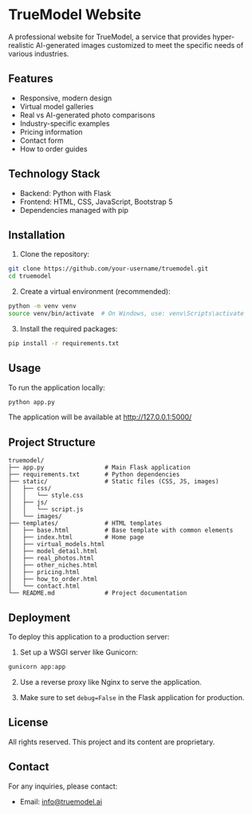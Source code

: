 # TrueModel Website

A professional website for TrueModel, a service that provides hyper-realistic AI-generated images customized to meet the specific needs of various industries.

## Features

- Responsive, modern design
- Virtual model galleries
- Real vs AI-generated photo comparisons
- Industry-specific examples
- Pricing information
- Contact form
- How to order guides

## Technology Stack

- Backend: Python with Flask
- Frontend: HTML, CSS, JavaScript, Bootstrap 5
- Dependencies managed with pip

## Installation

1. Clone the repository:
```bash
git clone https://github.com/your-username/truemodel.git
cd truemodel
```

2. Create a virtual environment (recommended):
```bash
python -m venv venv
source venv/bin/activate  # On Windows, use: venv\Scripts\activate
```

3. Install the required packages:
```bash
pip install -r requirements.txt
```

## Usage

To run the application locally:

```bash
python app.py
```

The application will be available at http://127.0.0.1:5000/

## Project Structure

```
truemodel/
├── app.py                 # Main Flask application
├── requirements.txt       # Python dependencies
├── static/                # Static files (CSS, JS, images)
│   ├── css/
│   │   └── style.css
│   ├── js/
│   │   └── script.js
│   └── images/
├── templates/             # HTML templates
│   ├── base.html          # Base template with common elements
│   ├── index.html         # Home page
│   ├── virtual_models.html
│   ├── model_detail.html
│   ├── real_photos.html
│   ├── other_niches.html
│   ├── pricing.html
│   ├── how_to_order.html
│   └── contact.html
└── README.md              # Project documentation
```

## Deployment

To deploy this application to a production server:

1. Set up a WSGI server like Gunicorn:
```bash
gunicorn app:app
```

2. Use a reverse proxy like Nginx to serve the application.

3. Make sure to set `debug=False` in the Flask application for production.

## License

All rights reserved. This project and its content are proprietary.

## Contact

For any inquiries, please contact:
- Email: info@truemodel.ai
